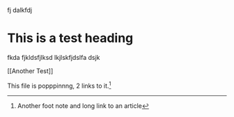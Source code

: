 fj dalkfdj

# This is a test heading

fkda fjkldsfjlksd lkjlskfjdslfa dsjk

[[Another Test]]

This file is popppinnng, 2 links to it.[^2]

[^1]: Footntoe
[^2]: Another foot note and long link to an article
